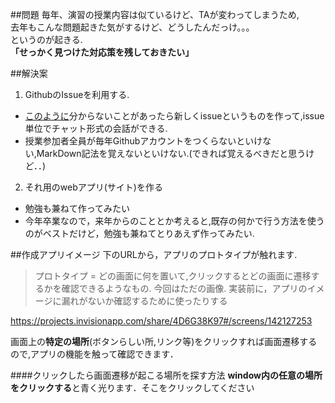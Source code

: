 ##問題
毎年、演習の授業内容は似ているけど、TAが変わってしまうため,  
去年もこんな問題起きた気がするけど、どうしたんだっけ。。。  
というのが起きる.  
**「せっかく見つけた対応策を残しておきたい」**

##解決案
1. GithubのIssueを利用する.
  - [このように](https://github.com/ReactiveX/RxJava/issues/3687)分からないことがあったら新しくissueというものを作って,issue単位でチャット形式の会話ができる.
  - 授業参加者全員が毎年Githubアカウントをつくらないといけない,MarkDown記法を覚えないといけない.(できれば覚えるべきだと思うけど．．)
2. それ用のwebアプリ(サイト)を作る
  - 勉強も兼ねて作ってみたい
  - 今年卒業なので，来年からのこととか考えると,既存の何かで行う方法を使うのがベストだけど，勉強も兼ねてとりあえず作ってみたい.

##作成アプリイメージ
下のURLから，アプリのプロトタイプが触れます.  
 >プロトタイプ = どの画面に何を置いて,クリックするとどの画面に遷移するかを確認できるようなもの.  今回はただの画像.
実装前に，アプリのイメージに漏れがないか確認するために使ったりする

https://projects.invisionapp.com/share/4D6G38K97#/screens/142127253

画面上の**特定の場所**(ボタンらしい所,リンク等)をクリックすれば画面遷移するので,アプリの機能を触って確認できます．

####クリックしたら画面遷移が起こる場所を探す方法
**window内の任意の場所をクリックする**と青く光ります．そこをクリックしてください
